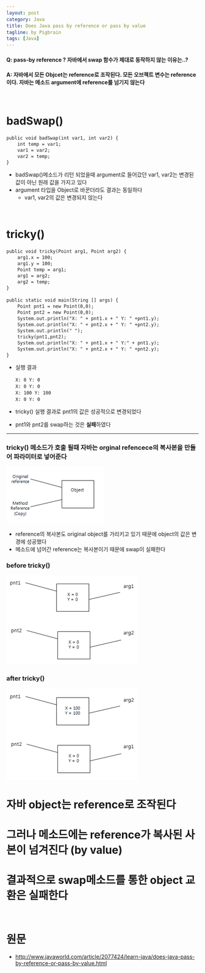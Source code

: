```yaml
---
layout: post
category: Java
title: Does Java pass by reference or pass by value
tagline: by Pigbrain
tags: [Java]
---
```


<!--more-->

#### Q: pass-by reference ? 자바에서 swap 함수가 제대로 동작하지 않는 이유는..?  
#### A: 자바에서 모든 Objcet는 reference로 조작된다. 모든 오브젝트 변수는 reference이다. 자바는 메소드 argument에 reference를 넘기지 않는다  

<br>  

# badSwap()  

	public void badSwap(int var1, int var2) {
		int temp = var1;
		var1 = var2;
		var2 = temp;
	}

* badSwap()메소드가 리턴 되었을때 argument로 들어갔던 var1, var2는 변경된 값이 아닌 원래 값을 가지고 있다  
* argument 타입을 Object로 바꾼더라도 결과는 동일하다 
	* var1, var2의 값은 변경되지 않는다  
<br>  
 
# tricky()        

	public void tricky(Point arg1, Point arg2) {
		arg1.x = 100;
		arg1.y = 100;
		Point temp = arg1;
		arg1 = arg2;
		arg2 = temp;
	}

	public static void main(String [] args)	{  
		Point pnt1 = new Point(0,0);
		Point pnt2 = new Point(0,0);
		System.out.println("X: " + pnt1.x + " Y: " +pnt1.y); 
		System.out.println("X: " + pnt2.x + " Y: " +pnt2.y);
		System.out.println(" ");
		tricky(pnt1,pnt2);
		System.out.println("X: " + pnt1.x + " Y:" + pnt1.y); 
		System.out.println("X: " + pnt2.x + " Y: " +pnt2.y);  
	}

* 실행 결과  

	`X: 0 Y: 0`  
	`X: 0 Y: 0`   
	`X: 100 Y: 100`  
	`X: 0 Y: 0`  

* tricky() 실행 결과로 pnt1의 값은 성공적으로 변경되었다  
* pnt1와 pnt2를 swap하는 것은 **실패**하였다    

---

### tricky() 메소드가 호출 될때 자바는 orginal refencece의 복사본을 만들어 파라미터로 넣어준다  
  
<img src="/assets/themes/Snail/img/Java/PassByValue/passByValue.png" alt="">  
  
* reference의 복사본도 original object를 가리키고 있기 때문에 object의 값은 변경에 성공했다  
* 메소드에 넘어간 reference는 복사본이기 때문에 swap이 실패한다   

### before tricky()  
  
  <img src="/assets/themes/Snail/img/Java/PassByValue/beforeTricky.png" alt="">  

### after tricky()  
   
  <img src="/assets/themes/Snail/img/Java/PassByValue/afterTricky.png" alt="">  

<br>  

# 자바 object는 reference로 조작된다  
# 그러나 메소드에는 reference가 복사된 사본이 넘겨진다 (by value)    
# 결과적으로 swap메소드를 통한 object 교환은 실패한다  



<br>  

# 원문  
* http://www.javaworld.com/article/2077424/learn-java/does-java-pass-by-reference-or-pass-by-value.html  


